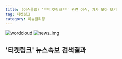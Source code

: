```yaml
---
title: (이슈클립) '**티켓링크**' 관련 이슈, 기사 모아 보기
tag: 티켓링크
category: 이슈클리핑
---
```

![wordcloud](https://s3.ap-northeast-2.amazonaws.com/lyrics101-wordcloud/2018-09-23-1537670109.png)
![news_img](https://user-images.githubusercontent.com/42597476/44507050-1206f400-a6e4-11e8-8d98-7ffbfebb353f.png)
## **'**티켓링크**'** 뉴스속보 검색결과

